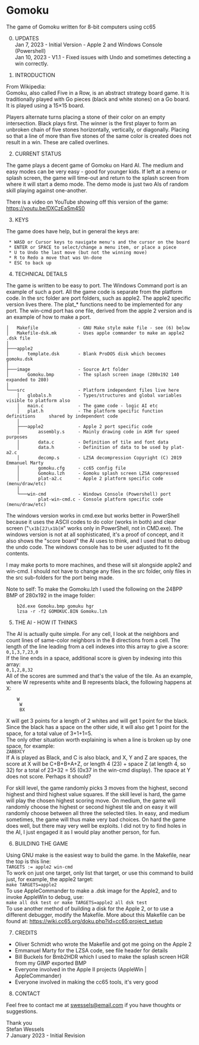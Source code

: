 # Gomoku
The game of Gomoku written for 8-bit computers using cc65  
  
0. UPDATES  
Jan 7, 2023 - Initial Version - Apple 2 and Windows Console (Powershell)  
Jan 10, 2023 - V1.1 - Fixed issues with Undo and sometimes detecting a win correctly.
  
1. INTRODUCTION  
  
From Wikipedia:  
Gomoku, also called Five in a Row, is an abstract strategy board game. It is traditionally played with Go pieces (black and white stones) on a Go board. It is played using a 15×15 board.  
  
Players alternate turns placing a stone of their color on an empty intersection. Black plays first. The winner is the first player to form an unbroken chain of five stones horizontally, vertically, or diagonally. Placing so that a line of more than five stones of the same color is created does not result in a win. These are called overlines.  
  
2. CURRENT STATUS  
  
The game plays a decent game of Gomoku on Hard AI.  The medium and easy modes can be very easy - good for younger kids.  If left at a menu or splash screen, the game will time-out and return to the splash screen from where it will start a demo mode.  The demo mode is just two AIs of random skill playing against one-another.
  
There is a video on YouTube showing off this version of the game: https://youtu.be/DXCzEaSm4S0  
  
3. KEYS
  
The game does have help, but in general the keys are:  
```
 * WASD or Cursor keys to navigate menu's and the cursor on the board  
 * ENTER or SPACE to select/change a menu item, or place a piece  
 * U to Undo the last move (but not the winning move)  
 * R to Redo a move that was Un-done  
 * ESC to back up  
 ```  
  
4. TECHNICAL DETAILS  
  
The game is written to be easy to port.  The Windows Command port is an example of such a port.  All the game code is separate from the platform code.  In the src folder are port folders, such as apple2.  The apple2 specific version lives there.  The plat_* functions need to be implemented for any port.  The win-cmd port has one file, derived from the apple 2 version and is an example of how to make a port.  
  
    │   Makefile               - GNU Make style make file - see (6) below  
    │   Makefile-dsk.mk        - Uses apple commander to make an apple2 .dsk file  
    │  
    ├───apple2  
    │       template.dsk       - Blank ProDOS disk which becomes gomoku.dsk  
    │  
    ├───image                  - Source Art folder  
    │       Gomoku.bmp         - The splash screen image (280x192 140 expanded to 280)  
    │  
    └───src                    - Platform independent files live here  
        │   globals.h          - Types/structures and global variables visible to platform also  
        │   main.c             - The game code - logic AI etc  
        │   plat.h             - The platform specific function definitions     shared by independent code  
        │  
        ├───apple2             - Apple 2 port specific code  
        │       assembly.s     - Mainly drawing code in ASM for speed purposes  
        │       data.c         - Definition of tile and font data  
        │       data.h         - Definition of data to be used by plat-a2.c  
        │       decomp.s       - LZSA decompression Copyright (C) 2019 Emmanuel Marty  
        │       gomoku.cfg     - cc65 config file  
        │       Gomoku.lzh     - Gomoku splash screen LZSA compressed  
        │       plat-a2.c      - Apple 2 platform specific code (menu/draw/etc)  
        │  
        └───win-cmd            - Windows Console (Powershell) port  
                plat-win-cmd.c - Console platform specific code (menu/draw/etc)  
  
The windows version works in cmd.exe but works better in PowerShell because it uses the ASCII codes to do color (works in both) and clear screen ("```\x1b[2J\x1b[H```" works only in PowerShell, not in CMD.exe).  The windows version is not at all sophisticated, it's a proof of concept, and it also shows the "score board" the AI uses to think, and I used that to debug the undo code.  The windows console has to be user adjusted to fit the contents.  
  
I may make ports to more machines, and these will sit alongside apple2 and win-cmd.  I should not have to change any files in the src folder, only files in the src sub-folders for the port being made.  

Note to self:  To make the Gomoku.lzh I used the following on the 24BPP BMP of 280x192 in the image folder:  
```
    b2d.exe Gomoku.bmp gomuku hgr  
    lzsa -r -f2 GOMOKUC.BIN Gomoku.lzh  
```  
  
5. THE AI - HOW IT THINKS  
  
The AI is actually quite simple.  For any cell, I look at the neighbors and count lines of same-color neighbors in the 8 directions from a cell.  The length of the line leading from a cell indexes into this array to give a score:  
```0,1,3,7,23,0```  
If the line ends in a space, additional score is given by indexing into this array:  
```0,1,2,8,32```  
All of the scores are summed and that's the value of the tile.  As an example, where W represents white and B represents black, the following happens at X:  
```
    W  
     W  
     BX  
```
X will get 3 points for a length of 2 whites and will get 1 point for the black.  Since the black has a space on the other side, it will also get 1 point for the space, for a total value of 3+1+1=5.  
The only other situation worth explaining is when a line is broken up by one space, for example:  
```ZABBXCY```  
If A is played as Black, and C is also black, and X, Y and Z are spaces, the score at X will be C+B+B+A+Z, or length 4 (23) + space Z (at length 4, so 32) for a total of 23+32 = 55 (0x37 in the win-cmd display).  The space at Y does not score.  Perhaps it should?  
  
For skill level, the game randomly picks 3 moves from the highest, second highest and third highest value squares.  If the skill level is hard, the game will play the chosen highest scoring move.  On medium, the game will randomly choose the highest or second highest tile and on easy it will randomly choose between all three the selected tiles.  In easy, and medium sometimes, the game will thus make very bad choices.  On hard the game does well, but there may very well be exploits.  I did not try to find holes in the AI, I just engaged it as I would play another person, for fun.  
  
6. BUILDING THE GAME  
  
Using GNU make is the easiest way to build the game.  In the Makefile, near the top is this line:  
```TARGETS := apple2 win-cmd```  
To work on just one target, only list that target, or use this command to build just, for example, the apple2 target:  
```make TARGETS=apple2```  
To use AppleCommander to make a .dsk image for the Apple2, and to invoke AppleWin to debug, use:  
```make all dsk test or make TARGETS=apple2 all dsk test```  
To use another method of building a disk for the Apple 2, or to use a different debugger, modify the Makefile.  More about this Makefile can be found at: https://wiki.cc65.org/doku.php?id=cc65:project_setup  

7. CREDITS  
  
* Oliver Schmidt who wrote the Makefile and got me going on the Apple 2  
* Emmanuel Marty for the LZSA code, see file header for details
* Bill Buckels for Bmb2HDR which I used to make the splash screen HGR from my GIMP exported BMP  
* Everyone involved in the Apple II projects (AppleWin | AppleCommander)  
* Everyone involved in making the cc65 tools, it's very good  
  
8. CONTACT  
  
Feel free to contact me at swessels@email.com if you have thoughts or suggestions.  
  
Thank you  
Stefan Wessels  
7 January 2023 - Initial Revision  

